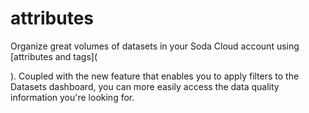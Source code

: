 # attributes

Organize great volumes of datasets in your Soda Cloud account using \[attributes and tags]\(

). Coupled with the new feature that enables you to apply filters to the Datasets dashboard, you can more easily access the data quality information you're looking for.
